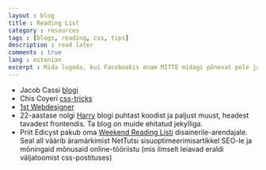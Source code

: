 ```yaml
---
layout : blog
title : Reading List
category : resources
tags : [blogs, reading, css, tips]
description : read later
comments : true
lang : estonian
excerpt : Mida lugeda, kui Facebookis enam MITTE midagi põnevat pole ja ajalehed on ka otsas? Asjalikke blogisid.
---
```


- Jacob Cassi [blogi](http://justcreative.com/featured-articles/)  
- Chis Coyeri [css-tricks](http://css-tricks.com/)  
- [1st Webdesigner](http://www.1stwebdesigner.com/)  
- 22-aastase nolgi [Harry](http://csswizardry.com/2012/11/code-smells-in-css/) blogi puhtast koodist ja paljust muust, headest tavadest frontendis. Ta blog on muide ehitatud jekylliga.
- Priit Edicyst pakub oma [Weekend Reading Listi](http://www.edicy.com/blog/weekend-reading-list-vol1) disainerile-arendajale. Seal all väärib äramärkimist NetTutsi sisuoptimeerimisartikkel SEO-le ja mõningaid mõnusaid online-tööriistu (mis ilmselt leiavad eraldi väljatoomist css-postituses)